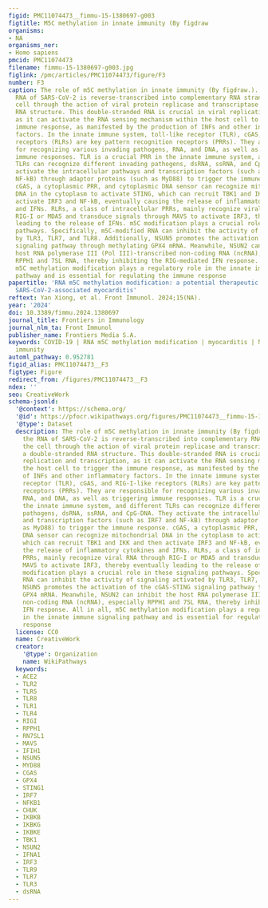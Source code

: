 ```yaml
---
figid: PMC11074473__fimmu-15-1380697-g003
figtitle: M5C methylation in innate immunity (By figdraw
organisms:
- NA
organisms_ner:
- Homo sapiens
pmcid: PMC11074473
filename: fimmu-15-1380697-g003.jpg
figlink: /pmc/articles/PMC11074473/figure/F3
number: F3
caption: The role of m5C methylation in innate immunity (By figdraw.). First, the
  RNA of SARS-CoV-2 is reverse-transcribed into complementary RNA strands within the
  cell through the action of viral protein replicase and transcriptase to form a double-stranded
  RNA structure. This double-stranded RNA is crucial in viral replication and transcription,
  as it can activate the RNA sensing mechanism within the host cell to trigger the
  immune response, as manifested by the production of INFs and other inflammatory
  factors. In the innate immune system, toll-like receptor (TLR), cGAS, and RIG-I-like
  receptors (RLRs) are key pattern recognition receptors (PRRs). They are responsible
  for recognizing various invading pathogens, RNA, and DNA, as well as triggering
  immune responses. TLR is a crucial PRR in the innate immune system, and different
  TLRs can recognize different invading pathogens, dsRNA, ssRNA, and CpG-DNA. They
  activate the intracellular pathways and transcription factors (such as IRF7 and
  NF-kB) through adaptor proteins (such as MyD88) to trigger the immune response.
  cGAS, a cytoplasmic PRR, and cytoplasmic DNA sensor can recognize mitochondrial
  DNA in the cytoplasm to activate STING, which can recruit TBK1 and IKK and then
  activate IRF3 and NF-kB, eventually causing the release of inflammatory cytokines
  and IFNs. RLRs, a class of intracellular PRRs, mainly recognize viral RNA through
  RIG-I or MDA5 and transduce signals through MAVS to activate IRF3, thereby eventually
  leading to the release of IFNs. m5C modification plays a crucial role in these signaling
  pathways. Specifically, m5C-modified RNA can inhibit the activity of signaling activated
  by TLR3, TLR7, and TLR8. Additionally, NSUN5 promotes the activation of the cGAS-STING
  signaling pathway through methylating GPX4 mRNA. Meanwhile, NSUN2 can inhibit the
  host RNA polymerase III (Pol III)-transcribed non-coding RNA (ncRNA), especially
  RPPH1 and 7SL RNA, thereby inhibiting the RIG-mediated IFN response. All in all,
  m5C methylation modification plays a regulatory role in the innate immune signaling
  pathway and is essential for regulating the immune response
papertitle: 'RNA m5C methylation modification: a potential therapeutic target for
  SARS-CoV-2-associated myocarditis'
reftext: Yan Xiong, et al. Front Immunol. 2024;15(NA).
year: '2024'
doi: 10.3389/fimmu.2024.1380697
journal_title: Frontiers in Immunology
journal_nlm_ta: Front Immunol
publisher_name: Frontiers Media S.A.
keywords: COVID-19 | RNA m5C methylation modification | myocarditis | NSun2 | innate
  immunity
automl_pathway: 0.952781
figid_alias: PMC11074473__F3
figtype: Figure
redirect_from: /figures/PMC11074473__F3
ndex: ''
seo: CreativeWork
schema-jsonld:
  '@context': https://schema.org/
  '@id': https://pfocr.wikipathways.org/figures/PMC11074473__fimmu-15-1380697-g003.html
  '@type': Dataset
  description: The role of m5C methylation in innate immunity (By figdraw.). First,
    the RNA of SARS-CoV-2 is reverse-transcribed into complementary RNA strands within
    the cell through the action of viral protein replicase and transcriptase to form
    a double-stranded RNA structure. This double-stranded RNA is crucial in viral
    replication and transcription, as it can activate the RNA sensing mechanism within
    the host cell to trigger the immune response, as manifested by the production
    of INFs and other inflammatory factors. In the innate immune system, toll-like
    receptor (TLR), cGAS, and RIG-I-like receptors (RLRs) are key pattern recognition
    receptors (PRRs). They are responsible for recognizing various invading pathogens,
    RNA, and DNA, as well as triggering immune responses. TLR is a crucial PRR in
    the innate immune system, and different TLRs can recognize different invading
    pathogens, dsRNA, ssRNA, and CpG-DNA. They activate the intracellular pathways
    and transcription factors (such as IRF7 and NF-kB) through adaptor proteins (such
    as MyD88) to trigger the immune response. cGAS, a cytoplasmic PRR, and cytoplasmic
    DNA sensor can recognize mitochondrial DNA in the cytoplasm to activate STING,
    which can recruit TBK1 and IKK and then activate IRF3 and NF-kB, eventually causing
    the release of inflammatory cytokines and IFNs. RLRs, a class of intracellular
    PRRs, mainly recognize viral RNA through RIG-I or MDA5 and transduce signals through
    MAVS to activate IRF3, thereby eventually leading to the release of IFNs. m5C
    modification plays a crucial role in these signaling pathways. Specifically, m5C-modified
    RNA can inhibit the activity of signaling activated by TLR3, TLR7, and TLR8. Additionally,
    NSUN5 promotes the activation of the cGAS-STING signaling pathway through methylating
    GPX4 mRNA. Meanwhile, NSUN2 can inhibit the host RNA polymerase III (Pol III)-transcribed
    non-coding RNA (ncRNA), especially RPPH1 and 7SL RNA, thereby inhibiting the RIG-mediated
    IFN response. All in all, m5C methylation modification plays a regulatory role
    in the innate immune signaling pathway and is essential for regulating the immune
    response
  license: CC0
  name: CreativeWork
  creator:
    '@type': Organization
    name: WikiPathways
  keywords:
  - ACE2
  - TLR2
  - TLR5
  - TLR8
  - TLR1
  - TLR4
  - RIGI
  - RPPH1
  - RN7SL1
  - MAVS
  - IFIH1
  - NSUN5
  - MYD88
  - CGAS
  - GPX4
  - STING1
  - IRF7
  - NFKB1
  - CHUK
  - IKBKB
  - IKBKG
  - IKBKE
  - TBK1
  - NSUN2
  - IFNA1
  - IRF3
  - TLR9
  - TLR7
  - TLR3
  - dsRNA
---
```

